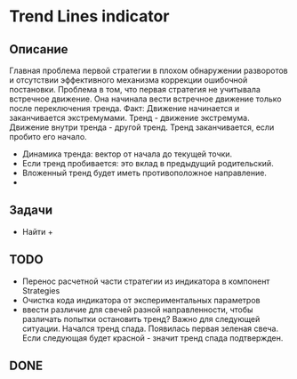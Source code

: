 # Trend Lines indicator

## Описание
Главная проблема первой стратегии в плохом обнаружении разворотов и отсутствии эффективного механизма коррекции ошибочной постановки.
Проблема в том, что первая стратегия не учитывала встречное движение. Она начинала вести встречное движение только после переключения тренда.
Факт: Движение начинается и заканчивается экстремумами. Тренд - движение экстремума. Движение внутри тренда - другой тренд. Тренд заканчивается, если пробито его начало.
- Динамика тренда: вектор от начала до текущей точки.
- Если тренд пробивается: это вклад в предыдущий родительский.
- Вложенный тренд будет иметь противоположное направление.
-

## Задачи
- Найти +

## TODO
- Перенос расчетной части стратегии из индикатора в компонент Strategies
- Очистка кода индикатора от экспериментальных параметров
- ввести различие для свечей разной направленности, чтобы различать попытки остановить тренд?
Важно для следующей ситуации. Начался тренд спада. Появилась первая зеленая свеча. Если следующая будет красной - значит тренд спада подтвержден.


## DONE
